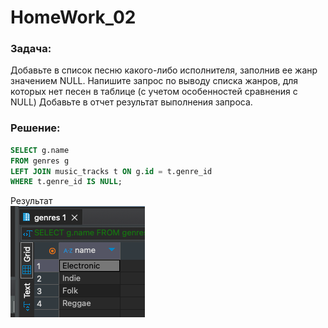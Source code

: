 # HomeWork_02

### Задача:
Добавьте в список песню какого-либо исполнителя, заполнив ее жанр значением NULL.
Напишите запрос по выводу списка жанров, для которых нет песен в таблице (с учетом особенностей сравнения с NULL)
Добавьте в отчет результат выполнения запроса.


### Решение:
```sql
SELECT g.name
FROM genres g
LEFT JOIN music_tracks t ON g.id = t.genre_id
WHERE t.genre_id IS NULL;
```

Результат<br/>
![Результат](result.png)